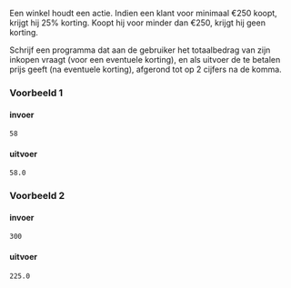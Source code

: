 Een winkel houdt een actie. Indien een klant voor minimaal €250 koopt, krijgt hij 25% korting. Koopt hij voor minder dan €250, krijgt hij geen korting.

Schrijf een programma dat aan de gebruiker het totaalbedrag van zijn inkopen vraagt (voor een eventuele korting), en als uitvoer de te betalen prijs geeft (na eventuele korting), afgerond tot op 2 cijfers na de komma.


### Voorbeeld 1

#### invoer

```console?lang=python&prompt=>>>
58

```
#### uitvoer
```console?lang=python&prompt=>>>
58.0
```

### Voorbeeld 2

#### invoer

```console?lang=python&prompt=>>>
300

```
#### uitvoer
```console?lang=python&prompt=>>>
225.0
```

